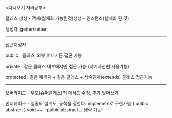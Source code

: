<다시보기 자바공부>


클래스 생성 - 객체(실체화 가능한것)생성 - 인스턴스(실체화 된 것)

생성자, getter/setter

-----------------------------------------

접근지정자

public : 클래스, 외부 어디서든 접근 가능

private : 같은 클래스 내부에서만 접근 가능 (자기자신만 사용가능)

protected : 같은 패키지 + 같은 클래스 + 상속관계(extends) 클래스 접근가능

------------------------------------------

오버라이드 - 부모(슈퍼클래스)의 메서드 수정, 추가 덮어쓰기

인터페이스 - 일종의 설계도, 규칙을 정한다. implemets로 구현가능 ( pulbic abstract ) void ~~ : pulbic abstract는 생략 가능!

